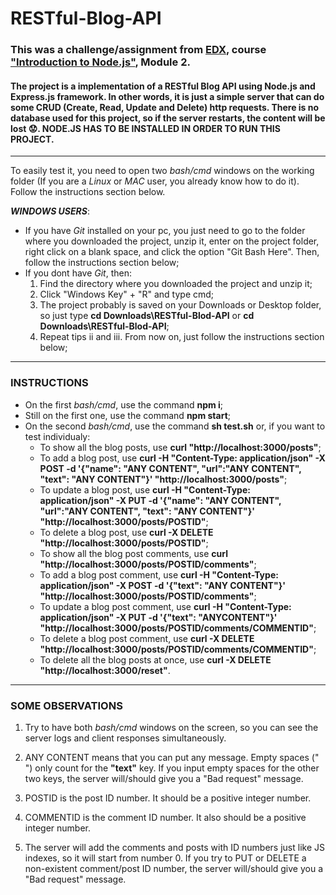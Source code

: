 # RESTful-Blog-API

### This was a challenge/assignment from [EDX](https://edx.org), course ["Introduction to Node.js"](https://www.edx.org/course/introduction-to-nodejs), Module 2. 

#### The project is a implementation of a RESTful Blog API using Node.js and Express.js framework. In other words, it is just a simple server that can do some CRUD (Create, Read, Update and Delete) http requests. There is no database used for this project, so if the server restarts, the content will be lost :worried:. NODE.JS HAS TO BE INSTALLED IN ORDER TO RUN THIS PROJECT.

- - - - 

To easily test it, you need to open two *bash/cmd* windows on the working folder (If you are a *Linux* or *MAC* user, you already know how to do it). Follow the instructions section below.

___WINDOWS USERS___:
  * If you have *Git* installed on your pc, you just need to go to the folder where you downloaded the project, unzip it, enter on the project folder, right click on a blank space, and click the option "Git Bash Here". Then, follow the instructions section below;
  * If you dont have *Git*, then:
    1. Find the directory where you downloaded the project and unzip it;
    2. Click "Windows Key" + "R" and type cmd;
    3. The project probably is saved on your Downloads or Desktop folder, so just type **cd Downloads\RESTful-Blod-API** or **cd Downloads\RESTful-Blod-API**;
    4. Repeat tips ii and iii. From now on, just follow the instructions section below;
    
- - - -

### INSTRUCTIONS

  * On the first *bash/cmd*, use the command **npm i**;
  * Still on the first one, use the command **npm start**;
  * On the second *bash/cmd*, use the command **sh test.sh** or, if you want to test individualy:
    * To show all the blog posts, use **curl "http&#58;//localhost:3000/posts"**;
    * To add a blog post, use **curl -H "Content-Type: application/json" -X POST -d '{"name": "ANY CONTENT", "url":"ANY CONTENT", "text": "ANY CONTENT"}' "http&#58;//localhost:3000/posts"**;
    * To update a blog post, use **curl -H "Content-Type: application/json" -X PUT -d '{"name": "ANY CONTENT", "url":"ANY CONTENT", "text": "ANY CONTENT"}' "http&#58;//localhost:3000/posts/POSTID"**;
    * To delete a blog post, use **curl -X DELETE "http&#58;//localhost:3000/posts/POSTID"**;
    * To show all the blog post comments, use **curl "http&#58;//localhost:3000/posts/POSTID/comments"**;
    * To add a blog post comment, use **curl -H "Content-Type: application/json" -X POST -d '{"text": "ANY CONTENT"}'  "http&#58;//localhost:3000/posts/POSTID/comments"**; 
    * To update a blog post comment, use **curl -H "Content-Type: application/json" -X PUT -d '{"text": "ANYCONTENT"}'  "http&#58;//localhost:3000/posts/POSTID/comments/COMMENTID"**;
    * To delete a blog post comment, use **curl -X DELETE "http&#58;//localhost:3000/posts/POSTID/comments/COMMENTID"**;
    * To delete all the blog posts at once, use **curl -X DELETE "http&#58;//localhost:3000/reset"**.
    
- - - -    

### SOME OBSERVATIONS

1. Try to have both *bash/cmd* windows on the screen, so you can see the server logs and client responses simultaneously.

2. ANY CONTENT means that you can put any message. Empty spaces (" ") only count for the **"text"** key. If you input empty spaces for the other two keys, the server will/should give you a "Bad request" message. 

3. POSTID is the post ID number. It should be a positive integer number.

4. COMMENTID is the comment ID number. It also should be a positive integer number.

5. The server will add the comments and posts with ID numbers just like JS indexes, so it will start from number 0. If you try to PUT or DELETE a non-existent comment/post ID number, the server will/should give you a "Bad request" message.
